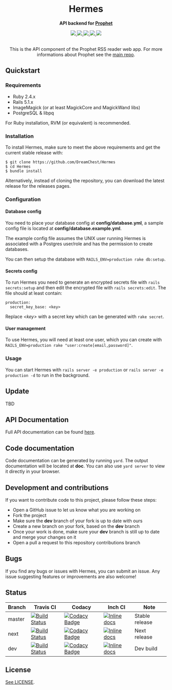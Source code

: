 <div align="center">
  <h1>Hermes</h1>

  <p>
    <strong>API backend for <a href="https://github.com/DreamChest/Prophet">Prophet</a></strong>
  </p>

  <a href="https://www.ruby-lang.org/en/">
    <img src="https://img.shields.io/badge/Ruby-2.4.4-red.svg"/>
  </a>

  <a href="https://rubyonrails.org/">
    <img src="https://img.shields.io/badge/Rails-5.1.5-red.svg"/>
  </a>

  <a href="https://travis-ci.com/DreamChest/Hermes">
    <img src="https://travis-ci.com/DreamChest/Hermes.svg?branch=master"/>
  </a>

  <a class="badge-align" href="https://www.codacy.com/app/Sudiukil/Hermes?utm_source=github.com&amp;utm_medium=referral&amp;utm_content=DreamChest/Hermes&amp;utm_campaign=Badge_Grade">
    <img src="https://api.codacy.com/project/badge/Grade/766d665c6c2f44fc89fde16cdc03135c?branch=master"/>
  </a>

  <a href="https://inch-ci.org/github/DreamChest/Hermes?branch=master">
    <img src="http://inch-ci.org/github/DreamChest/Hermes.svg?branch=master">
  </a>

  <br/>
  <br/>

  <p>
    This is the API component of the Prophet RSS reader web app. For more informations about Prophet see the <a href="https://github.com/DreamChest/Prophet">main repo</a>.
  </p>
</div>

[1]: https://github.com/DreamChest/Prophet
[4]: https://documenter.getpostman.com/view/3934007/hermes/RVnZhyJS
[5]: https://github.com/DreamChest/Mercury/blob/master/LICENSE

[7]: https://travis-ci.com/DreamChest/Hermes
[9]: https://www.codacy.com/project/Sudiukil/Hermes/dashboard?utm_source=github.com&amp;utm_medium=referral&amp;utm_content=DreamChest/Hermes&amp;utm_campaign=Badge_Grade_Dashboard
[11]: http://inch-ci.org/github/DreamChest/Hermes

[6]: https://travis-ci.com/DreamChest/Hermes.svg?branch=master
[12]: https://travis-ci.com/DreamChest/Hermes.svg?branch=next
[15]: https://travis-ci.com/DreamChest/Hermes.svg?branch=dev

[8]: https://api.codacy.com/project/badge/Grade/766d665c6c2f44fc89fde16cdc03135c?branch=master
[13]: https://api.codacy.com/project/badge/Grade/766d665c6c2f44fc89fde16cdc03135c?branch=next
[16]: https://api.codacy.com/project/badge/Grade/766d665c6c2f44fc89fde16cdc03135c?branch=dev

[10]: http://inch-ci.org/github/DreamChest/Hermes.svg?branch=master
[14]: http://inch-ci.org/github/DreamChest/Hermes.svg?branch=next
[17]: http://inch-ci.org/github/DreamChest/Hermes.svg?branch=dev

## Quickstart

### Requirements

- Ruby 2.4.x
- Rails 5.1.x
- ImageMagick (or at least MagickCore and MagickWand libs)
- PostgreSQL & libpq

For Ruby installation, RVM (or equivalent) is recommended.

### Installation

To install Hermes, make sure to meet the above requirements and get the current stable release with:

```
$ git clone https://github.com/DreamChest/Hermes
$ cd Hermes
$ bundle install
```

Alternatively, instead of cloning the repository, you can download the latest release for the releases pages.

### Configuration

#### Database config

You need to place your database config at **config/database.yml**, a sample config file is located at **config/database.example.yml**.

The example config file assumes the UNIX user running Hermes is associated with a Postgres user/role and has the permission to create databases.

You can then setup the database with `RAILS_ENV=production rake db:setup`.

#### Secrets config

To run Hermes you need to generate an encrypted secrets file with `rails secrets:setup` and then edit the encrypted file with `rails secrets:edit`. The file should at least contain:

```
production:
  secret_key_base: <key>
```

Replace *<key\>* with a secret key which can be generated with `rake secret`.

#### User management

To use Hermes, you will need at least one user, which you can create with `RAILS_ENV=production rake "user:create[email,password]"`.

### Usage

You can start Hermes with `rails server -e production` or `rails server -e production -d` to run in the background.

## Update

TBD

## API Documentation

Full API documentation can be found [here][4].

## Code documentation

Code documentation can be generated by running `yard`. The output documentation will be located at **doc**. You can also use `yard server` to view it directly in your browser.

## Development and contributions

If you want to contribute code to this project, please follow these steps:

- Open a GitHub issue to let us know what you are working on
- Fork the project
- Make sure the **dev** branch of your fork is up to date with ours
- Create a new branch on your fork, based on the **dev** branch
- Once your work is done, make sure your **dev** branch is still up to date and merge your changes on it
- Open a pull a request to this repository contributions branch

## Bugs

If you find any bugs or issues with Hermes, you can submit an issue. Any issue suggesting features or improvements are also welcome!

## Status

Branch | Travis CI | Codacy | Inch CI | Note
-------|-----------|----------|---------|-----
master | [![Build Status][6]][7] | [![Codacy Badge][8]][9] | [![Inline docs][10]][11] | Stable release
next | [![Build Status][12]][7] | [![Codacy Badge][13]][9] | [![Inline docs][14]][11] | Next release
dev | [![Build Status][15]][7] | [![Codacy Badge][16]][9] | [![Inline docs][17]][11] | Dev build

## License

[See LICENSE][5].
